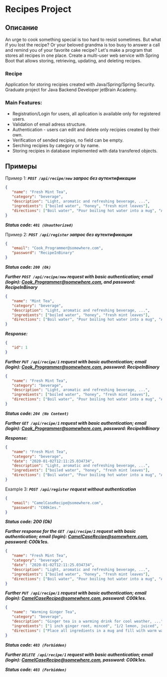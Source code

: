 # Recipes Project
## Описание
An urge to cook something special is too hard to resist sometimes. But what if you lost the recipe? Or your beloved grandma is too busy to answer a call and remind you of your favorite cake recipe? Let's make a program that stores all recipes in one place. Create a multi-user web service with Spring Boot that allows storing, retrieving, updating, and deleting recipes.

### Recipe
Application for storing recipies created with Java/Spring/Spring Security.
Graduate project for Java Backend Developer jetBrain Academy.

### Main Features:
* Registration/Login for users, all aplication is available only for registered users.
* Validation of email adress structure.
* Authentication - users can edit and delete only recipies created by their own.
* Verification of sended recipies, no field can be empty.
* Serching recipies by category or by name.
* Storing recipies in database implemented with data transfered objects.

## Примеры
Пример 1: ___`POST /api/recipe/new` запрос без аутентификации___
```json
{
   "name": "Fresh Mint Tea",
   "category": "beverage",
   "description": "Light, aromatic and refreshing beverage, ...",
   "ingredients": ["boiled water", "honey", "fresh mint leaves"],
   "directions": ["Boil water", "Pour boiling hot water into a mug", "Add fresh mint leaves", "Mix and let the mint leaves seep for 3-5 minutes", "Add honey and mix again"]
}
```

___Status code: `401 (Unauthorized)`___

Пример 2: ___`POST /api/register` запрос без аутентификации___
```json
{
   "email": "Cook_Programmer@somewhere.com",
   "password": "RecipeInBinary"
}
```
___Status code: `200 (Ok)`___

___Further `POST /api/recipe/new` request with basic authentication; email (login): Cook_Programmer@somewhere.com, and password: RecipeInBinary___
```json
{
   "name": "Mint Tea",
   "category": "beverage",
   "description": "Light, aromatic and refreshing beverage, ...",
   "ingredients": ["boiled water", "honey", "fresh mint leaves"],
   "directions": ["Boil water", "Pour boiling hot water into a mug", "Add fresh mint leaves", "Mix and let the mint leaves seep for 3-5 minutes", "Add honey and mix again"]
}
```
___Response:___
```json
{
   "id": 1
}
```
___Further `PUT /api/recipe/1` request with basic authentication; email (login): Cook_Programmer@somewhere.com, password: RecipeInBinary___
```json
{
   "name": "Fresh Mint Tea",
   "category": "beverage",
   "description": "Light, aromatic and refreshing beverage, ...",
   "ingredients": ["boiled water", "honey", "fresh mint leaves"],
   "directions": ["Boil water", "Pour boiling hot water into a mug", "Add fresh mint leaves", "Mix and let the mint leaves seep for 3-5 minutes", "Add honey and mix again"]
}
```
___Status code: `204 (No Content)`___

___Further `GET /api/recipe/1` request with basic authentication; email (login): Cook_Programmer@somewhere.com, password: RecipeInBinary___

___Response:___
```json
{
   "name": "Fresh Mint Tea",
   "category": "beverage",
   "date": "2020-01-02T12:11:25.034734",
   "description": "Light, aromatic and refreshing beverage, ...",
   "ingredients": ["boiled water", "honey", "fresh mint leaves"],
   "directions": ["Boil water", "Pour boiling hot water into a mug", "Add fresh mint leaves", "Mix and let the mint leaves seep for 3-5 minutes", "Add honey and mix again"]
}
```
Example 3: ___`POST /api/register` request without authentication___
```json
{
   "email": "CamelCaseRecipe@somewhere.com",
   "password": "C00k1es."
}
```
___Status code: 200 (Ok)___

___Further response for the `GET /api/recipe/1` request with basic authentication; email (login): CamelCaseRecipe@somewhere.com, password: C00k1es.___
```json
{
   "name": "Fresh Mint Tea",
   "category": "beverage",
   "date": "2020-01-02T12:11:25.034734",
   "description": "Light, aromatic and refreshing beverage, ...",
   "ingredients": ["boiled water", "honey", "fresh mint leaves"],
   "directions": ["Boil water", "Pour boiling hot water into a mug", "Add fresh mint leaves", "Mix and let the mint leaves seep for 3-5 minutes", "Add honey and mix again"]
}
```
___Further `PUT /api/recipe/1` request with basic authentication; email (login): CamelCaseRecipe@somewhere.com, password: C00k1es.___
```json
{
   "name": "Warming Ginger Tea",
   "category": "beverage",
   "description": "Ginger tea is a warming drink for cool weather, ...",
   "ingredients": ["1 inch ginger root, minced", "1/2 lemon, juiced", "1/2 teaspoon manuka honey"],
   "directions": ["Place all ingredients in a mug and fill with warm water (not too hot so you keep the beneficial honey compounds in tact)", "Steep for 5-10 minutes", "Drink and enjoy"]
}
```
___Status code: `403 (Forbidden)`___

___Further `DELETE /api/recipe/1` request with basic authentication; email (login): CamelCaseRecipe@somewhere.com, password: C00k1es.___

___Status code: `403 (Forbidden)`___
